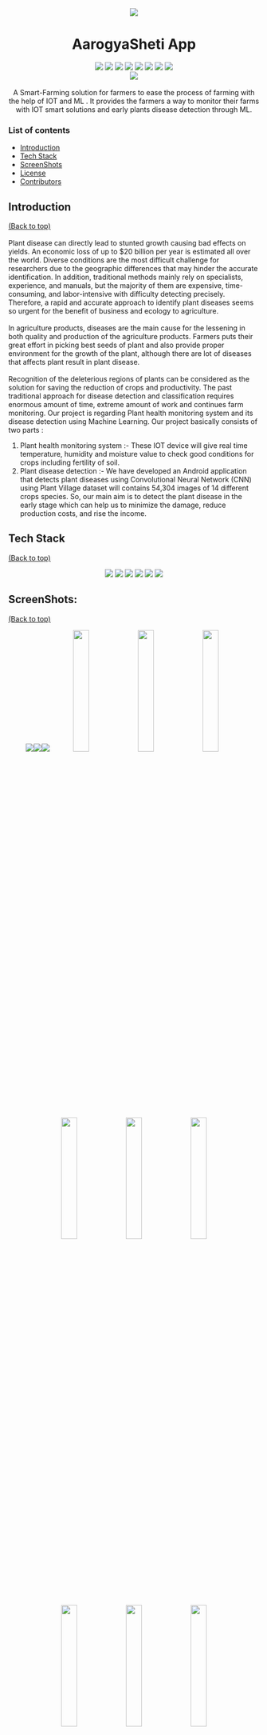 <div align="center"> 
  <div > 
    <img src="https://user-images.githubusercontent.com/66346161/139520588-5d321bc5-daa3-4d8a-ae95-7667d81c98f5.png">
    <h1>AarogyaSheti App</h1>
  </div>  
  <div align="center">
    <a href="https://github.com/anotherwebguy/AarogyaSheti/watchers"><img src="https://img.shields.io/github/watchers/anotherwebguy/AarogyaSheti?style=flat"></a> 
    <a href="https://github.com/anotherwebguy/AarogyaSheti/graphs/contributors"><img src="https://img.shields.io/github/contributors/anotherwebguy/AarogyaSheti?color=brightgreen"></a>
    <a href="https://github.com/anotherwebguy/AarogyaSheti/stargazers"><img src="https://img.shields.io/github/stars/anotherwebguy/AarogyaSheti?color=0059b3"></a>
    <a href="https://github.com/anotherwebguy/AarogyaSheti/network/members"><img src="https://img.shields.io/github/forks/anotherwebguy/AarogyaSheti?color=yellow"></a>
    <a href="https://github.com/anotherwebguy/AarogyaSheti/issues"><img src="https://img.shields.io/github/issues/anotherwebguy/AarogyaSheti?color=0059b3"></a>
    <a href="https://github.com/anotherwebguy/AarogyaSheti/issues?q=is%3Aissue+is%3Aclosed"><img src="https://img.shields.io/github/issues-closed-raw/anotherwebguy/AarogyaSheti?color=yellow"></a>
    <a href="https://github.com/anotherwebguy/AarogyaSheti/pulls"><img src="https://img.shields.io/github/issues-pr/anotherwebguy/AarogyaSheti?color=brightgreen"></a>
    <a href="https://github.com/anotherwebguy/AarogyaSheti/pulls?q=is%3Apr+is%3Aclosed"><img src="https://img.shields.io/github/issues-pr-closed-raw/anotherwebguy/AarogyaSheti?color=0059b3"></a> 
  </div>
  <img src="https://diplomatist.com/wp-content/uploads/2020/04/Precision-Farming_footer_07.15.19-1-scaled.jpg">
</div>  
<br>
<div align="center"> A Smart-Farming solution for farmers to ease the process of farming with the help of IOT and ML . It provides the farmers a way to monitor their farms with IOT smart solutions and early plants disease detection through ML. </div>

### List of contents

- [Introduction](#introduction)
- [Tech Stack](#tech-stack)
- [ScreenShots](#screenshots) 
- [License](#license)
- [Contributors](#contributors)


## Introduction
[(Back to top)](#list-of-contents) <br><br>
Plant disease can directly lead to stunted growth causing bad effects on yields. An economic loss of up to $20 billion per year is estimated all over the world. Diverse conditions are the most difficult challenge for researchers due to the geographic differences that may hinder the accurate identification. In addition, traditional methods mainly rely on specialists, experience, and manuals, but the majority of them are expensive, time-consuming, and labor-intensive with difficulty detecting precisely. Therefore, a rapid and accurate approach to identify plant diseases seems so urgent for the benefit of business and ecology to agriculture.<br><br>
In  agriculture products, diseases  are the main  cause for the lessening  in  both  quality  and  production of  the  agriculture products.  Farmers puts their  great effort in picking best  seeds of plant  and also  provide proper environment for the growth of the plant, although there are lot of  diseases  that  affects  plant  result  in  plant  disease. <br><br>
Recognition of the deleterious regions of plants can be considered as the solution for saving the reduction of crops and productivity. The past traditional approach for disease detection and classification requires enormous amount of time, extreme amount of work and continues farm monitoring.
Our project is regarding Plant health monitoring system and its disease 
detection using Machine Learning. Our project basically consists of two parts : 
1) Plant health monitoring system :- These IOT device will give real time temperature, 
humidity and moisture value to check good conditions for crops including fertility of soil.
2) Plant disease detection :- We have developed an Android application that detects plant 
diseases using Convolutional Neural Network (CNN) using Plant Village dataset will 
contains 54,304 images of 14 different crops species.
So, our main aim is to detect the plant disease in the early stage which can help us to 
minimize the damage, reduce production costs, and rise the income.

## Tech Stack
[(Back to top)](#list-of-contents)

<p align="center">
  <img src="https://img.shields.io/badge/dart-%230175C2.svg?&style=for-the-badge&logo=dart&logoColor=white"/>   <img src="https://img.shields.io/badge/Flutter%20-%2302569B.svg?&style=for-the-badge&logo=Flutter&logoColor=white" />   <img src="https://img.shields.io/badge/firebase-%230175C2.svg?&style=for-the-badge&logo=firebase&logoColor=white"/>      <img src="https://img.shields.io/badge/python-%230175C2.svg?&style=for-the-badge&logo=python&logoColor=white"/>   <img src="https://img.shields.io/badge/iot-%230175C2.svg?&style=for-the-badge&logo=iot&logoColor=white"/>   <img src="https://img.shields.io/badge/ML-%230175C2.svg?&style=for-the-badge&logo=ML&logoColor=white"/>  


## ScreenShots:
[(Back to top)](#list-of-contents)
<div align="center">
<img src="https://user-images.githubusercontent.com/66346161/139522655-72f6cdfe-989c-4ac9-8d0e-2a525bec5cec.jpeg"><img src="https://user-images.githubusercontent.com/66346161/139522753-d445e13b-f45b-4576-936c-c7de3882bcc1.png"><img src="https://user-images.githubusercontent.com/66346161/139522746-3c4ca159-162e-46bf-bd58-b2b739c1d625.png"><img src="https://user-images.githubusercontent.com/66346161/139522420-ce04c7b7-0f4d-4439-a9dd-6e2c6de10e39.jpeg" width=25%/>    <img src="https://user-images.githubusercontent.com/66346161/139522421-2a629bb0-c761-4df7-9181-9045a26c617d.jpeg" width=25%/>    <img src="https://user-images.githubusercontent.com/66346161/139522422-78207708-31f4-4745-95c4-2dfe1ef865dc.jpeg" width=25%/>    <img src="https://user-images.githubusercontent.com/66346161/139522424-006dae0e-cd04-4d1c-afcf-9adb1e1e9bee.jpeg" width=25%/>    <img src="https://user-images.githubusercontent.com/66346161/139522460-8639b472-186d-41be-906d-f275feb582b0.jpeg" width=25%/>    <img src="https://user-images.githubusercontent.com/66346161/139522463-d3bad267-a49b-4183-81fa-c49306d744cf.jpeg" width=25%/>    <img src="https://user-images.githubusercontent.com/66346161/139522464-1c2bc86f-db85-44c6-b010-82a4226439c5.jpeg" width=25%/>    <img src="https://user-images.githubusercontent.com/66346161/139522465-42cc8812-d920-45ab-a07f-4ad928ba44c6.jpeg" width=25%/>    <img src="https://user-images.githubusercontent.com/66346161/139522467-11bc6160-33a0-4aa7-ba62-254214a8cb8d.jpeg" width=25%/>    <img src="https://user-images.githubusercontent.com/66346161/139522478-a38f86c3-269c-465e-83cc-185303034dd5.jpeg" width=25%/>    <img src="https://user-images.githubusercontent.com/66346161/139522479-9d419b5a-6de0-419c-a7b5-ae9512d2ae91.jpeg" width=25%/>    <img src="https://user-images.githubusercontent.com/66346161/139522480-185fb49c-cb59-4559-9ef8-7a78c7df539d.jpeg" width=25%/> <img src="https://user-images.githubusercontent.com/66346161/131769696-84a71a3f-e8ae-4c74-b562-8bca91aec05e.png"> </div>


## License
[(Back to top)](#list-of-contents) <br><br>

Distributed under the GPL-3.0 License. See [LICENSE](https://github.com/anotherwebguy/AarogyaSheti/blob/master/LICENSE) for more information.

## Contributors
[(Back to top)](#list-of-contents) <br><br>

<table>
	<tr>
		<td>
			<a href="https://github.com/anotherwebguy/AarogyaSheti/graphs/contributors">
  <img src="https://contrib.rocks/image?repo=anotherwebguy/AarogyaSheti" />
</a>
		</td>
	</tr>
</table>
  

